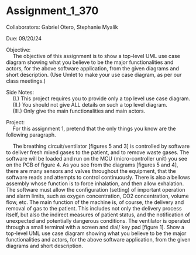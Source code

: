 # Assignment_1_370

Collaborators: Gabriel Otero, Stephanie Myalik

Due: 09/20/24

Objective: <br/>
&emsp; The objective of this assignment is to show a top-level UML use case diagram showing what you believe to be the major functionalities and actors, for the above software application, from the given diagrams and short description. (Use Umlet to make your use case diagram, as per our class meetings.)

Side Notes: <br/> 
&emsp; (I.) This project requires you to provide only a top level use case diagram. <br/>
&emsp; (II.) You should not give ALL details on such a top level diagram. <br/>
&emsp; (III.) Only give the main functionalities and main actors. <br/>

Project: <br/>
&emsp; For this assignment 1, pretend that the only things you know are the following paragraph. <br/>

&emsp; The breathing circuit/ventilator [figures 5 and 3] is controlled by software to deliver fresh mixed gases to the patient, and to remove waste gases. The software will be loaded and run on the MCU (micro-controller unit) you see on the PCB of figure 4. As you see from the diagrams [figures 5 and 4], there are many sensors and valves throughout the equipment, that the software reads and attempts to control continuously. There is also a bellows assembly whose function is to force inhalation, and then allow exhalation. The software must allow the configuration (setting) of important operation and alarm limits, such as oxygen concentration, CO2 concentration, volume flow, etc. The main function of the machine is, of course, the delivery and removal of gas to the patient. This includes not only the delivery process itself, but also the indirect measures of patient status, and the notification of unexpected and potentially dangerous conditions. The ventilator is operated through a small terminal with a screen and dial/ key pad [figure 1]. Show a top-level UML use case diagram showing what you believe to be the major functionalities and actors, for the above software application, from the given diagrams and short description.
